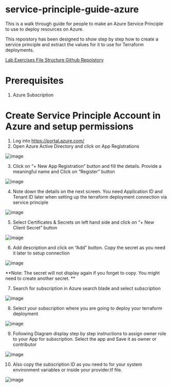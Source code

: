 # service-principle-guide-azure
This is a walk through guide for people to make an Azure Service Principle to use to deploy resources on Azure.

This repoistory has been designed to show step by step how to create a service principle and extract the values for it to use for Terraform deployments.

[Lab Exercises File Structure Github Repoistory](https://github.com/DFW1N/terraform-lab-file-structure)

# Prerequisites

1. Azure Subscription

# Create Service Principle Account in Azure and setup permissions

1. Log into https://portal.azure.com/ 
2. Open Azure Active Directory and click on App Registrations 

![image](https://user-images.githubusercontent.com/45083490/133249706-c03703b2-4224-434d-ba12-b4b544c322e9.png)

3. Click on “+ New App Registration” button and fill the details. Provide a meaningful name and Click on “Register” button

![image](https://user-images.githubusercontent.com/45083490/133249547-4f07b3ac-285a-4ef2-83a1-9296b08f765b.png)

4. Note down the details on the next screen. You need Application ID and Tenant ID later when setting up the terraform deployment connection via service principle

![image](https://user-images.githubusercontent.com/45083490/133249475-046789f1-be72-4409-aa95-7e1269e21ffb.png)

5. Select Certificates & Secrets on left hand side and click on “+ New Client Secret” button
 
![image](https://user-images.githubusercontent.com/45083490/133249876-a773c663-43bd-46fa-8053-2d7e4e7863bc.png)

6. Add description and click on “Add” button. Copy the secret as you need it later to setup connection

![image](https://user-images.githubusercontent.com/45083490/133249968-e78a98c7-c789-4b7b-8a1d-103a7dc4cc95.png)

**Note: The secret will not display again if you forget to copy. You might need to create another secret. **

7. Search for subscription in Azure search blade and select subscription 

![image](https://user-images.githubusercontent.com/45083490/133250203-30b1242a-f23e-4028-8754-8dd08408edac.png)

8. Select your subscription where you are going to deploy your terraform deployment

![image](https://user-images.githubusercontent.com/45083490/133250294-5ab12f07-8277-4221-b9c7-65a0882c2693.png)

9. Following Diagram display step by step instructions to assign owner role to your App for subscription. Select the app and Save it as owner or contributor

![image](https://user-images.githubusercontent.com/45083490/133250409-98999665-a7ae-49f2-a425-cd16ec0f0fe2.png)

10. Also copy the subscription ID as you need to for your system environment variables or inside your provider.tf file.

![image](https://user-images.githubusercontent.com/45083490/133250500-c3fba1a8-4ba2-439a-88a8-9494509101b7.png)







